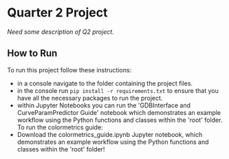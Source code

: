 # Quarter 2 Project

*Need some description of Q2 project.*

## How to Run

To run this project follow these instructions:
- in a console navigate to the folder containing the project files.
- in the console run ```pip install -r requirements.txt``` to ensure that you have all the necessary packages to run the project.
- within Jupyter Notebooks you can run the 'GDBInterface and CurveParamPredictor Guide' notebook which demonstrates an example workflow using the Python functions and classes within the 'root' folder.
To run the colormetrics guide:
- Download the colormetrics_guide.ipynb Jupyter notebook, which demonstrates an example workflow using the Python functions and classes within the 'root' folder!
